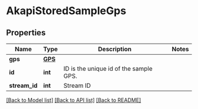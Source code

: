 # AkapiStoredSampleGps

## Properties
Name | Type | Description | Notes
------------ | ------------- | ------------- | -------------
**gps** | [**GPS**](GPS.md) |  | 
**id** | **int** | ID is the unique id of the sample GPS. | 
**stream_id** | **int** | Stream ID | 

[[Back to Model list]](../README.md#documentation-for-models) [[Back to API list]](../README.md#documentation-for-api-endpoints) [[Back to README]](../README.md)

